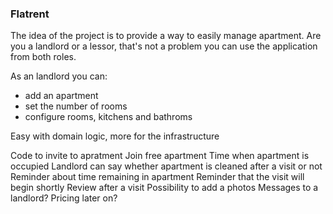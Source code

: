 ### Flatrent

The idea of the project is to provide a way to easily manage apartment.
Are you a landlord or a lessor, that's not a problem you can use the application
from both roles.

As an landlord you can:
- add an apartment
- set the number of rooms
- configure rooms, kitchens and bathroms

Easy with domain logic, more for the infrastructure

Code to invite to apratment
Join free apartment
Time when apartment is occupied
Landlord can say whether apartment is cleaned after a visit or not
Reminder about time remaining in apartment
Reminder that the visit will begin shortly
Review after a visit
Possibility to add a photos
Messages to a landlord?
Pricing later on?

